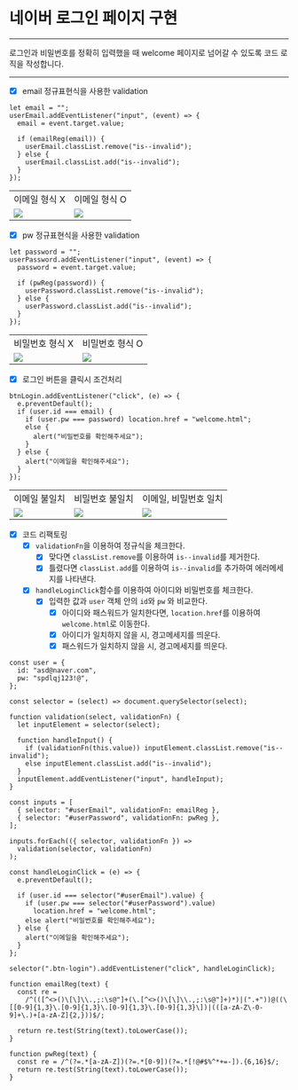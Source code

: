 # 네이버 로그인 페이지 구현

---

로그인과 비밀번호를 정확히 입력했을 때 welcome 페이지로 넘어갈 수 있도록 코드 로직을 작성합니다.

---

- [x] email 정규표현식을 사용한 validation

```
let email = "";
userEmail.addEventListener("input", (event) => {
  email = event.target.value;

  if (emailReg(email)) {
    userEmail.classList.remove("is--invalid");
  } else {
    userEmail.classList.add("is--invalid");
  }
});
```

<table>
  <tr>
    <td>
      이메일 형식 X
    </td>
    <td>
      이메일 형식 O
    </td>

  </tr>
  <tr>
    <td>
      <img src="https://github.com/Bambiru/js-homework/assets/116716953/920831e9-eccf-42b0-98f3-90066c33b49d">
    </td>
    <td>
      <img src="https://github.com/Bambiru/js-homework/assets/116716953/e15bdd69-8ad7-466c-a43e-b74690e45b0a">
    </td>

  </tr>
</table>

- [x] pw 정규표현식을 사용한 validation

```
let password = "";
userPassword.addEventListener("input", (event) => {
  password = event.target.value;

  if (pwReg(password)) {
    userPassword.classList.remove("is--invalid");
  } else {
    userPassword.classList.add("is--invalid");
  }
});
```

<table>
  <tr>
    <td>
      비밀번호 형식 X
    </td>
    <td>
      비밀번호 형식 O
    </td>

  </tr>
  <tr>
    <td>
      <img src="https://github.com/Bambiru/js-homework/assets/116716953/abae232f-6a77-48ab-a9e0-7a6f00df99b5">
    </td>
    <td>
      <img src="https://github.com/Bambiru/js-homework/assets/116716953/8d0942cb-290c-4e51-987d-8c4a57d8778b">
    </td>

  </tr>
</table>

- [x] 로그인 버튼을 클릭시 조건처리

```
btnLogin.addEventListener("click", (e) => {
  e.preventDefault();
  if (user.id === email) {
    if (user.pw === password) location.href = "welcome.html";
    else {
      alert("비밀번호를 확인해주세요");
    }
  } else {
    alert("이메일을 확인해주세요");
  }
});
```

<table>
  <tr>
    <td>
      이메일 불일치
    </td>
    <td>
      비밀번호 불일치
    </td>
    <td>
      이메일, 비밀번호 일치
    </td>
  </tr>
  <tr>
    <td>
      <img src="https://github.com/Bambiru/js-homework/assets/116716953/177f2546-60e5-412a-a793-2ee2026636e5">
    </td>
    <td>
      <img src="https://github.com/Bambiru/js-homework/assets/116716953/8766f696-1eb4-48de-98f8-846ed1b3c82c">
    </td>
    <td>
      <img src="https://github.com/Bambiru/js-homework/assets/116716953/7ee65f92-e289-4b52-8da2-48b1af13b764">
    </td>
  </tr>
</table>

- [x] 코드 리팩토링
  - [x] `validationFn`을 이용하여 정규식을 체크한다.
    - [x] 맞다면 `classList.remove`를 이용하여 `is--invalid`를 제거한다.
    - [x] 틀렸다면 `classList.add`를 이용하여 `is--invalid`를 추가하여 에러메세지를 나타낸다.
  - [x] `handleLoginClick`함수를 이용하여 아이디와 비밀번호를 체크한다.
    - [x] 입력한 값과 `user` 객체 안의 `id`와 `pw` 와 비교한다.
      - [x] 아이디와 패스워드가 일치한다면, `location.href`를 이용하여 `welcome.html`로 이동한다.
      - [x] 아이디가 일치하지 않을 시, 경고메세지를 띄운다.
      - [x] 패스워드가 일치하지 않을 시, 경고메세지를 띄운다.

```
const user = {
  id: "asd@naver.com",
  pw: "spdlqj123!@",
};

const selector = (select) => document.querySelector(select);

function validation(select, validationFn) {
  let inputElement = selector(select);

  function handleInput() {
    if (validationFn(this.value)) inputElement.classList.remove("is--invalid");
    else inputElement.classList.add("is--invalid");
  }
  inputElement.addEventListener("input", handleInput);
}

const inputs = [
  { selector: "#userEmail", validationFn: emailReg },
  { selector: "#userPassword", validationFn: pwReg },
];

inputs.forEach(({ selector, validationFn }) =>
  validation(selector, validationFn)
);

const handleLoginClick = (e) => {
  e.preventDefault();

  if (user.id === selector("#userEmail").value) {
    if (user.pw === selector("#userPassword").value)
      location.href = "welcome.html";
    else alert("비밀번호를 확인해주세요");
  } else {
    alert("이메일을 확인해주세요");
  }
};

selector(".btn-login").addEventListener("click", handleLoginClick);

function emailReg(text) {
  const re =
    /^(([^<>()\[\]\\.,;:\s@"]+(\.[^<>()\[\]\\.,;:\s@"]+)*)|(".+"))@((\[[0-9]{1,3}\.[0-9]{1,3}\.[0-9]{1,3}\.[0-9]{1,3}\])|(([a-zA-Z\-0-9]+\.)+[a-zA-Z]{2,}))$/;

  return re.test(String(text).toLowerCase());
}

function pwReg(text) {
  const re = /^(?=.*[a-zA-Z])(?=.*[0-9])(?=.*[!@#$%^*+=-]).{6,16}$/;
  return re.test(String(text).toLowerCase());
}

```
